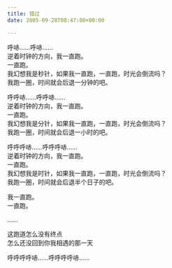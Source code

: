 ```yaml
---
title: 错过
date: 2005-09-28T08:47:00+00:00

---
```

呼哧……呼哧……  
逆着时钟的方向，我一直跑。  
一直跑。  
我幻想我是秒针，如果我一直跑，一直跑，时光会倒流吗？  
我跑一圈，时间就会后退一分钟的吧。

呼呼哧……呼呼哧……  
逆着时钟的方向，我一直跑。  
一直跑。  
我幻想我是分针，如果我一直跑，一直跑，时光会倒流吗？  
我跑一圈，时间就会后退一小时的吧。

呼呼呼哧……呼呼呼哧……  
逆着时钟的方向，我一直跑。  
一直跑。  
我幻想我是时针，如果我一直跑，一直跑，时光会倒流吗？  
我跑一圈，时间就会后退半个日子的吧。

我一直跑。  
一直跑。

……

这跑道怎么没有终点  
怎么还没回到你我相遇的那一天

呼呼呼呼哧……呼呼呼呼哧……
